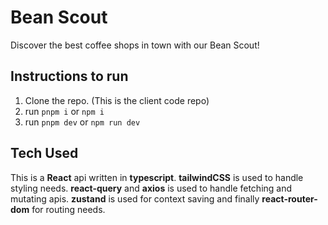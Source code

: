 # Bean Scout

Discover the best coffee shops in town with our Bean Scout!

## Instructions to run

1. Clone the repo. (This is the client code repo)
2. run `pnpm i` or `npm i`
3. run `pnpm dev` or `npm run dev`

## Tech Used

This is a **React** api written in **typescript**.
**tailwindCSS** is used to handle styling needs.
**react-query** and **axios** is used to handle fetching and mutating apis.
**zustand** is used for context saving and finally **react-router-dom** for routing needs.